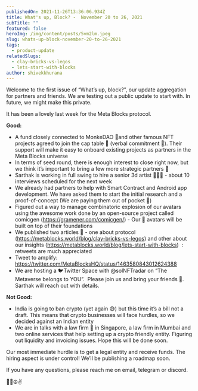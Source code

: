 ```yaml
---
publishedOn: 2021-11-26T13:36:06.934Z
title: What's up, Block? -  November 20 to 26, 2021
subTitle: ""
featured: false
heroImg: /img/content/posts/5vm2lm.jpeg
slug: whats-up-block-november-20-to-26-2021
tags:
  - product-update
relatedSlugs:
  - clay-bricks-vs-legos
  - lets-start-with-blocks
author: shivekkhurana
---
```

Welcome to the first issue of “What’s up, block?”, our update aggregation for partners and friends. We are testing out a public update to start with. In future, we might make this private.

It has been a lovely last week for the Meta Blocks protocol.

**Good:**

* A fund closely connected to MonkeDAO 🦍and other famous NFT projects agreed to join the cap table 💫 (verbal commitment 🙊). Their support will make it easy to onboard existing projects as partners in the Meta Blocks universe
* In terms of seed round, there is enough interest to close right now, but we think it’s important to bring a few more strategic partners 🤝
* Sarthak is working in full swing to hire a senior 3d artist 👩🏼‍🎨 - about 10 interviews scheduled for the next week
* We already had partners to help with Smart Contract and Android app development. We have asked them to start the initial research and a proof-of-concept (We are paying them out of pocket 💸)
* Figured out a way to manage combinatoric explosion of our avatars using the awesome work done by an open-source project called comicgen (<https://gramener.com/comicgen/>) - Our 🤖 avatars will be built on top of their foundations 
* We published two articles 📝 - one about protocol (<https://metablocks.world/blog/clay-bricks-vs-legos>) and other about our insights (<https://metablocks.world/blog/lets-start-with-blocks>)  : retweets are much appreciated
* Tweet to amplify: https://twitter.com/MetaBlocksHQ/status/1463580843012624388
* We are hosting a 🐦Twitter Space with @solNFTradar on “The Metaverse belongs to YOU”.  Please join us and bring your friends 🤗. Sarthak will reach out with details.

**Not Good:**

* India is going to ban crypto (yet again 😅) but this time it’s a bill not a draft. This means that crypto businesses will face hurdles, so we decided against an Indian entity
* We are in talks with a law firm 💼 in Singapore, a law firm in Mumbai and two online services that help setting up a crypto friendly entity. Figuring out liquidity and invoicing issues. Hope this will be done soon.

Our most immediate hurdle is to get a legal entity and receive funds. The hiring aspect is under control! We’ll be publishing a roadmap soon.

If you have any questions, please reach me on email, telegram or discord.

🙏🏻☮️✌️